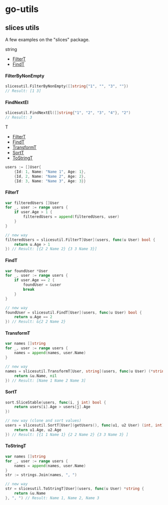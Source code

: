 # go-utils

## slices utils

A few examples on the "slices" package.

string

* [FilterT](#filtert)
* [FindT](#findt)

#### FilterByNonEmpty
```go
slicesutil.FilterByNonEmpty([]string{"1", "", "3", ""})
// Result: [1 3]
```

#### FindNextEl
```go
slicesutil.FindNextEl([]string{"1", "2", "3", "4"}, "2")
// Result: 3
```

T
* [FilterT](#filtert)
* [FindT](#findt)
* [TransformT](#transformt)
* [SortT](#sortt)
* [ToStringT](#tostringt)

```go
users := []User{
	{Id: 1, Name: "Name 1", Age: 1},
	{Id, 2, Name: "Name 2", Age: 2},
	{Id: 3, Name: "Name 3", Age: 3}}
```

#### FilterT
```go
var filteredUsers []User
for _, user := range users {
	if user.Age > 1 {
		filteredUsers = append(filteredUsers, user)
	}
}

// new way
filteredUsers = slicesutil.FilterT[User](users, func(u User) bool {
	return u.Age > 1
}) // Result: [{2 2 Name 2} {3 3 Name 3}]
```

#### FindT
```go
var foundUser *User
for _, user := range users {
	if user.Age == 2 {
		foundUser = &user
		break
	}
}

// new way
foundUser = slicesutil.FindT[User](users, func(u User) bool {
	return u.Age == 2
}) // Result: &{2 2 Name 2}
```

#### TransformT
```go
var names []string
for _, user := range users {
	names = append(names, user.Name)
}

// new way
names = slicesutil.TransformT[User, string](users, func(u User) (*string, error) {
	return &u.Name, nil
}) // Result: [Name 1 Name 2 Name 3]
```

#### SortT
```go
sort.SliceStable(users, func(i, j int) bool {
	return users[i].Age > users[j].Age
})

// new way (clone and sort values)
users = slicesutil.SortT[User](getUsers(), func(u1, u2 User) (int, int)) {
	return u1.Age, u2.Age
}) // Result: [{1 1 Name 1} {2 2 Name 2} {3 3 Name 3} ]
```

#### ToStringT
```go
var names []string
for _, user := range users {
	names = append(names, user.Name)
}
str := strings.Join(names, ", ")

// new way
str = slicesutil.ToStringT[User](users, func(u User) *string {
	return &u.Name
}, ", ") // Result: Name 1, Name 2, Name 3
```
